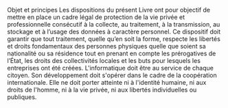 Objet et principes
Les dispositions du présent Livre ont pour objectif de mettre en place un cadre légal de protection de la vie privée et professionnelle consécutif à la collecte, au traitement, à la transmission, au stockage et à l’usage des données à caractère personnel.
Ce dispositif doit garantir que tout traitement, quelle qu’en soit la forme, respecte les libertés et droits fondamentaux des personnes physiques quelle que soient sa nationalité ou sa résidence tout en prenant en compte les prérogatives de l’État, les droits des collectivités locales et les buts pour lesquels les entreprises ont été créées.
L'informatique doit être au service de chaque citoyen. Son développement doit s'opérer dans le cadre de la coopération internationale. Elle ne doit porter atteinte ni à l'identité humaine, ni aux droits de l'homme, ni à la vie privée, ni aux libertés individuelles ou publiques.